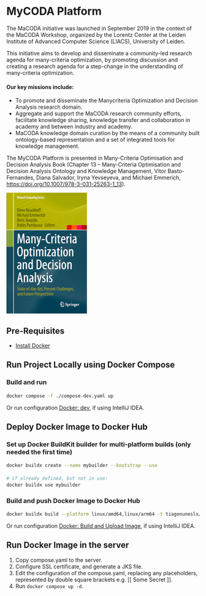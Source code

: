 # MyCODA Platform

The MaCODA initiative was launched in September 2019 in the context of the MaCODA Workshop, organized by the Lorentz Center at the Leiden Institute of Advanced Computer Science (LIACS), University of Leiden.

This initiative aims to develop and disseminate a community-led research agenda for many-criteria optimization, by promoting discussion and creating a research agenda for a step-change in the understanding of many-criteria optimization.

#### Our key missions include:

- To promote and disseminate the Manycriteria Optimization and Decision Analysis research domain.
- Aggregate and support the MaCODA research community efforts, facilitate knowledge sharing, knowledge transfer and collaboration in academy and between industry and academy.
- MaCODA knowledge domain curation by the means of a community built ontology-based representation and a set of integrated tools for knowledge management.

The MyCODA Platform is presented in Many-Criteria Optimisation and Decision Analysis Book (Chapter 13 – Many-Criteria Optimisation and Decision Analysis Ontology and Knowledge Management, Vitor Basto-Fernandes, Diana Salvador, Iryna Yevseyeva, and Michael Emmerich, https://doi.org/10.1007/978-3-031-25263-1_13).

![](website/public/img/macoda-book.png)

## Pre-Requisites

- [Install Docker](https://docs.docker.com/engine/install/)

## Run Project Locally using Docker Compose

### Build and run

```sh
docker compose -f ./compose-dev.yaml up
```

Or run configuration [Docker: dev](.run/Docker_%20dev.run.xml), if using IntelliJ IDEA.

## Deploy Docker Image to Docker Hub

### Set up Docker BuildKit builder for multi-platform builds (only needed the first time)

```sh
docker buildx create --name mybuilder --bootstrap --use

# if already defined, but not in use:
docker buildx use mybuilder
```

### Build and push Docker Image to Docker Hub

```sh
docker buildx build --platform linux/amd64,linux/arm64 -t tiagonuneslx/mycoda:latest --push .
```

Or run configuration [Docker: Build and Upload Image](.run/Docker_%20Build%20and%20Upload%20Image.run.xml), if using IntelliJ IDEA.

## Run Docker Image in the server

1. Copy compose.yaml to the server.
2. Configure SSL certificate, and generate a JKS file.
3. Edit the configuration of the compose.yaml, replacing any placeholders, represented by double square brackets e.g. [[ Some Secret ]].
4. Run `docker compose up -d`.
